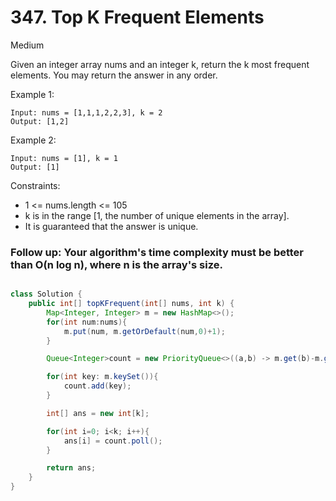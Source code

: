 # 347. Top K Frequent Elements
Medium

Given an integer array nums and an integer k, return the k most frequent elements. You may return the answer in any order.

 

Example 1:
```
Input: nums = [1,1,1,2,2,3], k = 2
Output: [1,2]
```
Example 2:
```
Input: nums = [1], k = 1
Output: [1]
 ```

Constraints:

- 1 <= nums.length <= 105
- k is in the range [1, the number of unique elements in the array].
- It is guaranteed that the answer is unique.
 

### Follow up: Your algorithm's time complexity must be better than O(n log n), where n is the array's size.
```java

class Solution {
    public int[] topKFrequent(int[] nums, int k) {
        Map<Integer, Integer> m = new HashMap<>();
        for(int num:nums){
            m.put(num, m.getOrDefault(num,0)+1);
        }

        Queue<Integer>count = new PriorityQueue<>((a,b) -> m.get(b)-m.get(a));

        for(int key: m.keySet()){
            count.add(key);
        }

        int[] ans = new int[k];

        for(int i=0; i<k; i++){
            ans[i] = count.poll();
        }

        return ans;
    }
}

```

